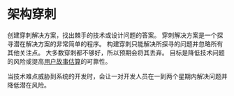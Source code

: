 # 架构穿刺

创建穿刺解决方案，找出棘手的技术或设计问题的答案。 穿刺解决方案是一个探寻潜在解决方案的非常简单的程序。 构建穿刺只能解决所探寻的问题并忽略所有其他关注点。 大多数穿刺都不够好，所以预期会将其丢弃。 目标是降低技术问题的风险或提高[用户故事估算](https://github.com/eXtremeProgramming-cn/www.extremeprogramming.cn/blob/master/content/xp/user-story.md)的可靠性。

当技术难点威胁到系统的开发时，会让一对开发人员在一到两个星期内解决问题并降低潜在风险。
